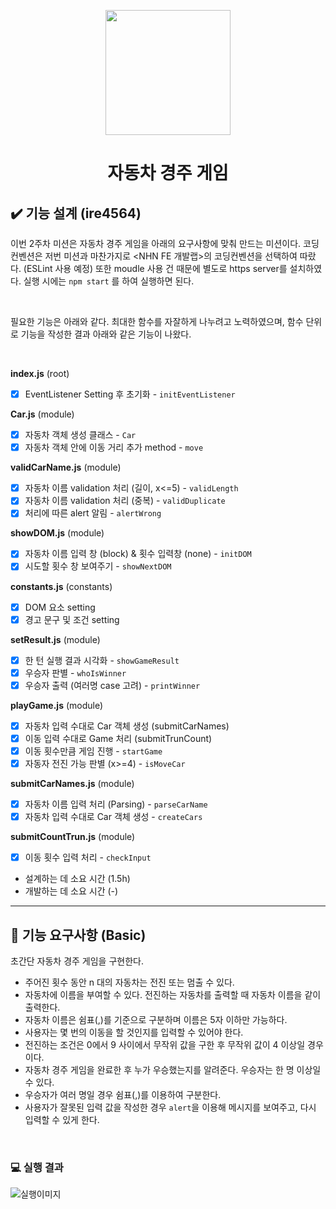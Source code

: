 <p align="middle" >
  <img width="200px;" src="https://github.com/woowacourse/javascript-racingcar-precourse/blob/main/images/racingcar_icon.png?raw=true"/>
</p>
<h1 align="middle">자동차 경주 게임</h1>

## ✔️ 기능 설계 (ire4564)

이번 2주차 미션은 자동차 경주 게임을 아래의 요구사항에 맞춰 만드는 미션이다. 코딩컨벤션은 저번 미션과 마찬가지로 <NHN FE 개발랩>의 코딩컨벤션을 선택하여 따랐다. (ESLint 사용 예정) 또한 moudle 사용 건 때문에 별도로 https server를 설치하였다. 실행 시에는 `npm start` 를 하여 실행하면 된다. <br/>

<br/>

필요한 기능은 아래와 같다. 최대한 함수를 자잘하게 나누려고 노력하였으며, 함수 단위로 기능을 작성한 결과 아래와 같은 기능이 나왔다.<br/>



<br/>

<b>index.js</b> (root)

- [X] EventListener Setting 후 초기화 - `initEventListener`

<b>Car.js</b> (module)

- [X] 자동차 객체 생성 클래스 - `Car`
- [X] 자동차 객체 안에 이동 거리 추가 method - `move`

<b>validCarName.js</b> (module)

- [X] 자동차 이름 validation 처리 (길이, x<=5) - `validLength`
- [X] 자동차 이름 validation 처리 (중복) - `validDuplicate`
- [X] 처리에 따른 alert 알림 - `alertWrong`

<b>showDOM.js</b> (module)

- [X] 자동차 이름 입력 창 (block) & 횟수 입력창 (none) - `initDOM`
- [X] 시도할 횟수 창 보여주기 - `showNextDOM`

<b>constants.js</b> (constants)

- [X] DOM 요소 setting
- [X] 경고 문구 및 조건 setting  

<b>setResult.js</b> (module)

- [X] 한 턴 실행 결과 시각화 - `showGameResult`
- [X] 우승자 판별 - `whoIsWinner`
- [X] 우승자 출력 (여러명 case 고려) - `printWinner`

<b>playGame.js</b> (module)

- [X] 자동차 입력 수대로 Car 객체 생성 (submitCarNames)
- [X] 이동 입력 수대로 Game 처리 (submitTrunCount)
- [X] 이동 횟수만큼 게임 진행 - `startGame`
- [X] 자동자 전진 가능 판별 (x>=4) - `isMoveCar`

<b>submitCarNames.js</b> (module)

- [X] 자동차 이름 입력 처리 (Parsing) - `parseCarName` 
- [X] 자동차 입력 수대로 Car 객체 생성 - `createCars`

<b>submitCountTrun.js</b> (module)

- [X] 이동 횟수 입력 처리 - `checkInput`



* 설계하는 데 소요 시간 (1.5h)
* 개발하는 데 소요 시간 (-)



---
## 🎯 기능 요구사항 (Basic)
초간단 자동차 경주 게임을 구현한다.

- 주어진 횟수 동안 n 대의 자동차는 전진 또는 멈출 수 있다.
- 자동차에 이름을 부여할 수 있다. 전진하는 자동차를 출력할 때 자동차 이름을 같이 출력한다.
- 자동차 이름은 쉼표(,)를 기준으로 구분하며 이름은 5자 이하만 가능하다.
- 사용자는 몇 번의 이동을 할 것인지를 입력할 수 있어야 한다.
- 전진하는 조건은 0에서 9 사이에서 무작위 값을 구한 후 무작위 값이 4 이상일 경우이다.
- 자동차 경주 게임을 완료한 후 누가 우승했는지를 알려준다. 우승자는 한 명 이상일 수 있다.
- 우승자가 여러 명일 경우 쉼표(,)를 이용하여 구분한다.
- 사용자가 잘못된 입력 값을 작성한 경우 `alert`을 이용해 메시지를 보여주고, 다시 입력할 수 있게 한다.

<br>

### 💻 실행 결과

![실행이미지](images/result.jpg)

<br>

